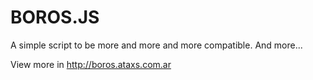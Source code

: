 BOROS.JS
=====

A simple script to be more and more and more compatible. And more...

View more in http://boros.ataxs.com.ar
